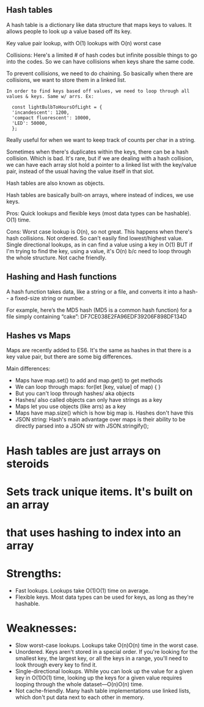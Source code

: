 
## Hash tables 

A hash table is a dictionary like data structure that maps keys to values. It allows people to look up a value based off its key. 

Key value pair lookup, with O(1) lookups with O(n) worst case

Collisions: Here's a limited # of 
hash codes but infinite possible things to go
into the codes. So we can have collisions when 
keys share the same code. 

To prevent collisions, we need to do chaining. 
So basically when there are collisions, we want to store
them in a linked list. 


    In order to find keys based off values, we need to loop through all values & keys. Same w/ arrs. Ex:

      const lightBulbToHoursOfLight = {
      'incandescent': 1200,
      'compact fluorescent': 10000,
      'LED': 50000,
      };
    
Really useful for when we want to keep track of counts per char in a string. 

Sometimes when there's duplicates within the keys, there can be a hash collision. Which is bad. It's rare, but if we are dealing with a hash collision, we can have each array slot hold a pointer to a linked list with the key/value pair, instead of the usual having the value itself in that slot. 

Hash tables are also known as objects. 

Hash tables are basically built-on arrays, where instead of indices, we use keys. 

Pros: Quick lookups and flexible keys (most data types can be hashable). O(1) time. 

Cons: 
Worst case lookup is O(n), so not great. This happens when there's hash collisions. 
Not ordered. So can't easily find lowest/highest value. 
Single directional lookups, as in can find a value using a key in O(1) BUT if I'm trying to find the key, using a value, it's O(n) b/c need to loop through the whole structure. 
Not cache friendly. 



## Hashing and Hash functions 

A hash function takes data, like a string or a file, and converts it into a hash-- a fixed-size string or number. 

For example, here’s the MD5 hash (MD5 is a common hash function) for a file simply containing “cake”:
  DF7CE038E2FA96EDF39206F898DF134D
  

## Hashes vs Maps 

Maps are recently added to ES6. It's the same as hashes in that
there is a key value pair, but there are some big differences. 

Main differences:
* Maps have map.set() to add and map.get() to get methods
* We can loop through maps:
for(let [key, value] of map) {
}
* But you can't loop through hashes/ aka objects
* Hashes/ also called objects can only have strings as a key
* Maps let you use objects (like arrs) as a key
* Maps have map.size() which is how big map is. Hashes don't have this
* JSON string: Hash's main advantage over maps is their ability to be directly parsed into a JSON str with JSON.stringify();



# Hash tables are just arrays on steroids 
# Sets track unique items. It's built on an array
# that uses hashing to index into an array

# Strengths:
- Fast lookups. Lookups take O(1)O(1) time on average.
- Flexible keys. Most data types can be used for keys, as long as they're hashable.

# Weaknesses:
- Slow worst-case lookups. Lookups take O(n)O(n) time in the worst case.
- Unordered. Keys aren't stored in a special order. If you're looking for the smallest key, the largest key, or all the keys in a range, you'll need to look through every key to find it.
- Single-directional lookups. While you can look up the value for a given key in O(1)O(1) time, looking up the keys for a given value requires looping through the whole dataset—O(n)O(n) time.
- Not cache-friendly. Many hash table implementations use linked lists, which don't put data next to each other in memory.

